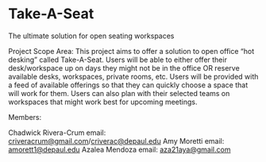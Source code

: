 # Take-A-Seat
The ultimate solution for open seating workspaces

Project Scope Area: 
This project aims to offer a solution to open office “hot desking” called Take-A-Seat.  Users will be able to either offer their desk/workspace up on days they might not be in the office OR reserve available desks, workspaces, private rooms, etc. Users will be provided with a feed of available offerings so that they can quickly choose a space that will work for them. Users can also plan with their selected teams on workspaces that might work best for upcoming meetings.

Members:

Chadwick Rivera-Crum email: criveracrum@gmail.com/criverac@depaul.edu
Amy Moretti  email: amorett1@depaul.edu
Azalea Mendoza email: aza21aya@gmail.com
